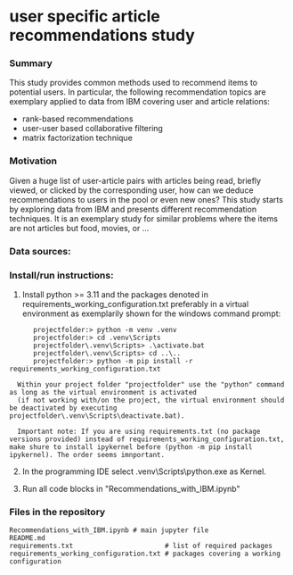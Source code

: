 # user specific article recommendations study

### Summary
This study provides common methods used to recommend items to potential users.
In particular, the following recommendation topics are exemplary
applied to data from IBM covering user and article relations:
- rank-based recommendations
- user-user based collaborative filtering
- matrix factorization technique
 

### Motivation
Given a huge list of user-article pairs with articles being read, briefly viewed, or clicked by the corresponding user, how can we deduce recommendations
to users in the pool or even new ones?
This study starts by exploring data from IBM and presents different recommendation techniques.
It is an exemplary study for similar problems where the items are not articles but food, movies, or ...


### Data sources: 

### Install/run instructions:
1. Install python >= 3.11 and the packages denoted in requirements_working_configuration.txt preferably in a virtual environment as exemplarily shown for the windows command prompt:
```
      projectfolder:> python -m venv .venv
      projectfolder:> cd .venv\Scripts
      projectfolder\.venv\Scripts> .\activate.bat
      projectfolder\.venv\Scripts> cd ..\..
      projectfolder:> python -m pip install -r requirements_working_configuration.txt
```
      Within your project folder "projectfolder" use the "python" command as long as the virtual environment is activated
      (if not working with/on the project, the virtual environment should be deactivated by executing projectfolder\.venv\Scripts\deactivate.bat).

      Important note: If you are using requirements.txt (no package versions provided) instead of requirements_working_configuration.txt, make shure to install ipykernel before (python -m pip install ipykernel). The order seems imnportant.

2. In the programming IDE select .venv\Scripts\python.exe as Kernel.

1. Run all code blocks in "Recommendations_with_IBM.ipynb"

### Files in the repository
```
Recommendations_with_IBM.ipynb # main jupyter file
README.md
requirements.txt                       # list of required packages
requirements_working_configuration.txt # packages covering a working configuration

```

